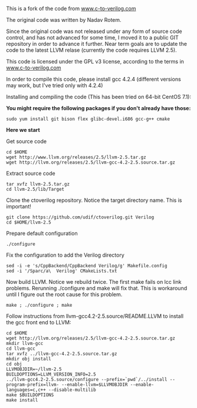 This is a fork of the code from www.c-to-verilog.com

The original code was written by Nadav Rotem.

Since the original code was not released under any form of source code control, and has not advanced for some time, I moved it to a public GIT repository in order to advance it further.
Near term goals are to update the code to the latest LLVM relase (currently the code requires LLVM 2.5).

This code is licensed under the GPL v3 license, according to the terms in www.c-to-verilog.com

In order to compile this code, please install gcc 4.2.4 (different versions may work, but I've tried only with 4.2.4)

Installing and compiling the code (This has been tried on 64-bit CentOS 7.1):

**You might require the following packages if you don't already have those:**

    sudo yum install git bison flex glibc-devel.i686 gcc-g++ cmake
    
**Here we start**

Get source code

    cd $HOME
    wget http://www.llvm.org/releases/2.5/llvm-2.5.tar.gz
    wget http://llvm.org/releases/2.5/llvm-gcc-4.2-2.5.source.tar.gz

Extract source code

    tar xvfz llvm-2.5.tar.gz
    cd llvm-2.5/lib/Target

Clone the ctoverilog repository. Notice the target directory name. This is important!

    git clone https://github.com/udif/ctoverilog.git Verilog
    cd $HOME/llvm-2.5

Prepare default configuration

    ./configure

Fix the configuration to add the Verilog directory

    sed -i -e 's/CppBackend/CppBackend Verilog/g' Makefile.config
    sed -i '/Sparc/a\  Verilog' CMakeLists.txt

Now build LLVM. Notice we rebuild twice. The first make fails on lcc link problems. Rerunning ./configure and make will fix that. This is workaround until I figure out the root cause for this problem.

    make ; ./configure ; make

Follow instructions from llvm-gcc4.2-2.5.source/README.LLVM to install the gcc front end to LLVM:

    cd $HOME
    wget http://llvm.org/releases/2.5/llvm-gcc-4.2-2.5.source.tar.gz
    mkdir llvm-gcc
    cd llvm-gcc
    tar xvfz ../llvm-gcc-4.2-2.5.source.tar.gz
    mkdir obj install
    cd obj
    LLVMOBJDIR=~/llvm-2.5
    BUILDOPTIONS=LLVM_VERSION_INFO=2.5
    ../llvm-gcc4.2-2.5.source/configure --prefix=`pwd`/../install --program-prefix=llvm- --enable-llvm=$LLVMOBJDIR --enable-languages=c,c++ --disable-multilib
    make $BUILDOPTIONS
    make install




